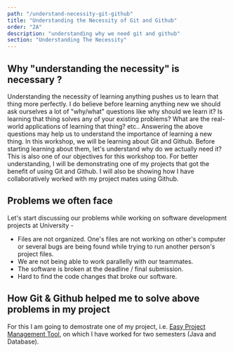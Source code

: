 ```yaml
---
path: "/understand-necessity-git-github"
title: "Understanding the Necessity of Git and Github"
order: "2A"
description: "understanding why we need git and github"
section: "Understanding The Necessity"
---
```


## Why "understanding the necessity" is necessary ?

Understanding the necessity of learning anything pushes us to learn that thing more perfectly. I do believe before learning anything new we should ask ourselves a lot of "why/what" questions like why should we learn it? Is learning that thing solves any of your existing problems? What are the real-world applications of learning that thing? etc..
Answering the above questions may help us to understand the importance of learning a new thing.
In this workshop, we will be learning about Git and Github. Before starting learning about them, let's understand why do we actually need it? This is also one of our objectives for this workshop too. For better understanding, I will be demonstrating one of my projects that got the benefit of using Git and Github. I will also be showing how I have collaboratively worked with my project mates using Github.

## Problems we often face

Let's start discussing our problems while working on software development projects at University -

- Files are not organized. One's files are not working on other's computer or several bugs are being found while trying to run another person's project files.
- We are not being able to work parallelly with our teammates.
- The software is broken at the deadline / final submission.
- Hard to find the code changes that broke our software.

## How Git & Github helped me to solve above problems in my project

For this I am going to demostrate one of my project, i.e. [Easy Project Management Tool][epmt], on which I have worked for two semesters (Java and Database).

[epmt]: https://github.com/atiqueahmedziad/Easy-Project-Management-Tool
